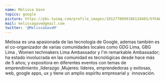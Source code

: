 ```yaml
---
name: Melissa Gave
topics: google
picture: https://pbs.twimg.com/profile_images/1012770899186110465/bYhAWN6-.jpg
mail: melissagave@gmail.com
twitter: '@MelissaGaveM'
---
```


Melissa es una apasionada de las tecnología de Google, ademas también es el co-organizador de varias comunidades locales como GDG Lima, GBG Lima , Women techmakers Lima Ambassador y  I'm remarkable Ambassador; ha estado involucrada en las comunidad es tecnológicas desde hace más de 5 años; y expositora en diferentes eventos con temas de  emprendimiento ,liderazgo ,Mujeres: líderes, emprendedoras y exitosas, web, google apps, ux y tiene un amplio espíritu empresarial y  innovación.  
